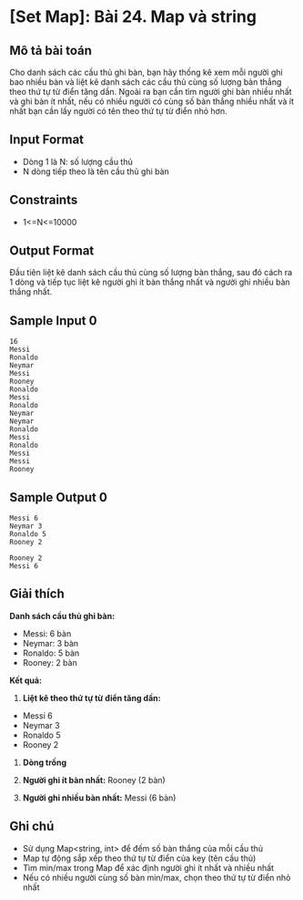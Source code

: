 # [Set Map]: Bài 24. Map và string

## Mô tả bài toán

Cho danh sách các cầu thủ ghi bàn, bạn hãy thống kê xem mỗi người ghi bao nhiều bàn và liệt kê danh sách các cầu thủ cùng số lượng bàn thắng theo thứ tự từ điển tăng dần. Ngoài ra bạn cần tìm người ghi bàn nhiều nhất và ghi bàn ít nhất, nếu có nhiều người có cùng số bàn thắng nhiều nhất và ít nhất bạn cần lấy người có tên theo thứ tự từ điển nhỏ hơn.

## Input Format

- Dòng 1 là N: số lượng cầu thủ
- N dòng tiếp theo là tên cầu thủ ghi bàn

## Constraints

- 1<=N<=10000

## Output Format

Đầu tiên liệt kê danh sách cầu thủ cùng số lượng bàn thắng, sau đó cách ra 1 dòng và tiếp tục liệt kê người ghi ít bàn thắng nhất và người ghi nhiều bàn thắng nhất.

## Sample Input 0

```
16
Messi
Ronaldo
Neymar
Messi
Rooney
Ronaldo
Messi
Ronaldo
Neymar
Neymar
Ronaldo
Messi
Ronaldo
Messi
Messi
Rooney
```

## Sample Output 0

```
Messi 6
Neymar 3
Ronaldo 5
Rooney 2

Rooney 2
Messi 6
```

## Giải thích

**Danh sách cầu thủ ghi bàn:**
- Messi: 6 bàn
- Neymar: 3 bàn  
- Ronaldo: 5 bàn
- Rooney: 2 bàn

**Kết quả:**
1. **Liệt kê theo thứ tự từ điển tăng dần:**
- Messi 6
- Neymar 3
- Ronaldo 5
- Rooney 2

1. **Dòng trống**

2. **Người ghi ít bàn nhất:** Rooney (2 bàn)
3. **Người ghi nhiều bàn nhất:** Messi (6 bàn)

## Ghi chú

- Sử dụng Map<string, int> để đếm số bàn thắng của mỗi cầu thủ
- Map tự động sắp xếp theo thứ tự từ điển của key (tên cầu thủ)
- Tìm min/max trong Map để xác định người ghi ít nhất và nhiều nhất
- Nếu có nhiều người cùng số bàn min/max, chọn theo thứ tự từ điển nhỏ nhất